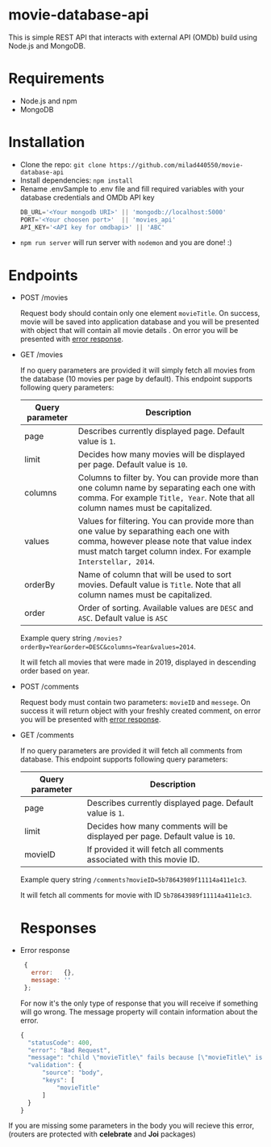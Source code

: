 # movie-database-api

This is simple REST API that interacts with external API (OMDb) build using Node.js and MongoDB.


# Requirements

- Node.js and npm
- MongoDB

# Installation
- Clone the repo: ```git clone https://github.com/milad440550/movie-database-api```
- Install dependencies: `npm install`
- Rename .envSample to .env file and fill required variables with your database credentials and OMDb API key
  ```javascript
  DB_URL='<Your mongodb URI>' || 'mongodb://localhost:5000'
  PORT='<Your choosen port>'  || 'movies_api'
  API_KEY='<API key for omdbapi>' || 'ABC'
  ```
- `npm run server` will run server with `nodemon` and you are done! :)

# Endpoints

- POST /movies

  Request body should contain only one element `movieTitle`. On success, movie will be saved into application database and you will be presented with object that will contain all movie details . 
  On error you will be presented with [error response](#responses).

- GET /movies

  If no query parameters are provided it will simply fetch all movies from the database (10 movies per page by default). 
  This endpoint supports following query parameters:

  | Query parameter  | Description |
  | ------------- | ------------- |
  | page  | Describes currently displayed page. Default value is `1`.  |
  | limit  | Decides how many movies will be displayed per page. Default value is `10`.  |
  | columns | Columns to filter by. You can provide more than one column name by separating each one with comma. For example `Title, Year`. Note that all column names must be capitalized. | 
  | values | Values for filtering. You can provide more than one value by separathing each one with comma, however please note that value index must match target column index. For example `Interstellar, 2014`. |
  | orderBy | Name of column that will be used to sort movies. Default value is `Title`. Note that all column names must be capitalized. |
  | order | Order of sorting. Available values are `DESC` and `ASC`. Default value is `ASC` |

  Example query string `/movies?orderBy=Year&order=DESC&columns=Year&values=2014`. 
  
  It will fetch all movies that were made in 2019, displayed in descending order based on year.

- POST /comments

  Request body must contain two parameters: `movieID` and `messege`. On success it will return object with your freshly created comment, 
  on error you will be presented with [error response](#responses).
  
- GET /comments

  If no query parameters are provided it will fetch all comments from database. This endpoint supports following query parameters:
  
  | Query parameter  | Description |
  | ------------- | ------------- |
  | page  | Describes currently displayed page. Default value is `1`.  |
  | limit  | Decides how many comments will be displayed per page. Default value is `10`.  |
  | movieID  | If provided it will fetch all comments associated with this movie ID.  |
  
   Example query string `/comments?movieID=5b78643989f11114a411e1c3`.
   
   It will fetch all comments for movie with ID `5b78643989f11114a411e1c3`.
  
   # Responses
   
- Error response
  ```javascript
   {
     error:   {},
     message: ''
   };
    ```   
  For now it's the only type of response that you will receive if something will go wrong. The message property will contain information about the error.
    
    ```javascript
    {
      "statusCode": 400,
      "error": "Bad Request",
      "message": "child \"movieTitle\" fails because [\"movieTitle\" is required]",
      "validation": {
          "source": "body",
          "keys": [
              "movieTitle"
          ]
      }
    }
    ```
If you are missing some parameters in the body you will recieve this error, (routers are protected with <b>celebrate</b> and <b>Joi</b> packages)
